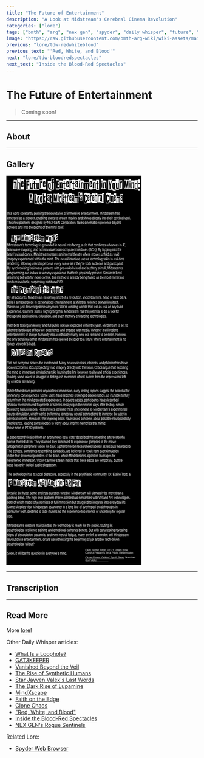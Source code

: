 ```yaml
---
title: "The Future of Entertainment"
description: "A Look at Midstream's Cerebral Cinema Revolution"
categories: ["lore"]
tags: ["bmth", "arg", "nex gen", "spyder", "daily whisper", "future", "entertainment"]
image: "https://raw.githubusercontent.com/bmth-arg-wiki/wiki-assets/main/lore/webbrowser/dailywhisper/entertainment-300x300.png"
previous: "lore/tdw-redwhiteblood"
previous_text: "'Red, White, and Blood'"
next: "lore/tdw-bloodredspectacles"
next_text: "Inside the Blood-Red Spectacles"
---
```

# The Future of Entertainment

> Coming soon!

***

## About



***

## Gallery

![entertainment article](https://raw.githubusercontent.com/bmth-arg-wiki/wiki-assets/main/lore/webbrowser/dailywhisper/entertainment.png)

***

## Transcription



***

## Read More

More [lore](lore)!

Other Daily Whisper articles:

- [What Is a Loophole?](tdw-loophole)
- [GAT3KEEPER](tdw-gatekeeper)
- [Vanished Beyond the Veil](tdw-vanished)
- [The Rise of Synthetic Humans](tdw-riseofsynth)
- [Star Jayven Valex's Last Words](tdw-valexlastwords)
- [The Dark Rise of Lupamine](tdw-riseoflupamine)
- [MindXscape](tdw-mindxscape)
- [Faith on the Edge](tdw-faithedge)
- [Clone Chaos](tdw-clonechaos)
- ["Red, White, and Blood"](tdw-redwhiteblood)
- [Inside the Blood-Red Spectacles](tdw-bloodredspectacles)
- [NEX GEN's Rogue Sentinels](tdw-roguesentinels)

Related Lore:

- [Spyder Web Browser](webbrowser)